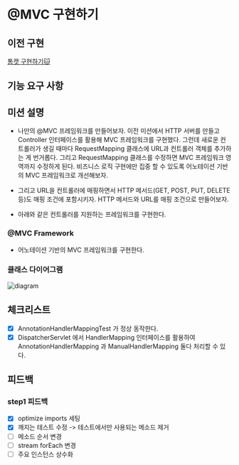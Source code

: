 # @MVC 구현하기

## 이전 구현

[톰캣 구현하기🐱](https://github.com/BETTERFUTURE4/jwp-dashboard-http)

## 기능 요구 사항

## 미션 설명

- 나만의 @MVC 프레임워크를 만들어보자. 이전 미션에서 HTTP 서버를 만들고 Controller 인터페이스를 활용해 MVC 프레임워크를 구현했다. 그런데 새로운 컨트롤러가 생길 때마다 RequestMapping
클래스에 URL과 컨트롤러 객체를 추가하는 게 번거롭다. 그리고 RequestMapping 클래스를 수정하면 MVC 프레임워크 영역까지 수정하게 된다. 비즈니스 로직 구현에만 집중 할 수 있도록 어노테이션 기반의
MVC 프레임워크로 개선해보자.

- 그리고 URL을 컨트롤러에 매핑하면서 HTTP 메서드(GET, POST, PUT, DELETE 등)도 매핑 조건에 포함시키자. HTTP 메서드와 URL를 매핑 조건으로 만들어보자.

- 아래와 같은 컨트롤러를 지원하는 프레임워크를 구현한다.

### @MVC Framework

- 어노테이션 기반의 MVC 프레임워크를 구현한다.

### 클래스 다이어그램

![diagram](https://techcourse-storage.s3.ap-northeast-2.amazonaws.com/77ca3ea3fe7e47c2801ce58636c9d3f0)

## 체크리스트

- [x] AnnotationHandlerMappingTest 가 정상 동작한다.
- [x] DispatcherServlet 에서 HandlerMapping 인터페이스를 활용하여 AnnotationHandlerMapping 과 ManualHandlerMapping 둘다 처리할 수 있다.

## 피드백

### step1 피드백

- [x] optimize imports 세팅
- [x] 깨지는 테스트 수정 -> 테스트에서만 사용되는 메소드 제거
- [ ] 메소드 순서 변경
- [ ] stream forEach 변경
- [ ] 주요 인스턴스 상수화
